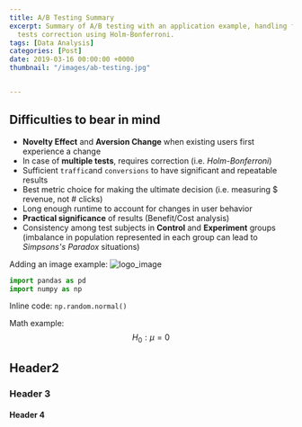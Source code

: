 ```yaml
---
title: A/B Testing Summary
excerpt: Summary of A/B testing with an application example, handling for multiple
  tests correction using Holm-Bonferroni.
tags: [Data Analysis]
categories: [Post]
date: 2019-03-16 00:00:00 +0000
thumbnail: "/images/ab-testing.jpg"


---
```

## Difficulties to bear in mind

* **Novelty Effect** and **Aversion Change** when existing users first experience a change
* In case of **multiple tests**, requires correction (i.e. _Holm-Bonferroni_)
* Sufficient `traffic`and `conversions`  to have significant and repeatable results
* Best metric choice for making the ultimate decision (i.e. measuring $ revenue, not # clicks)
* Long enough runtime to account for changes in user behavior
* **Practical significance** of results (Benefit/Cost analysis)
* Consistency among test subjects in **Control** and **Experiment** groups (imbalance in population represented in each group can lead to _Simpsons's Paradox_ situations)

Adding an image example:
<img src="{{ site.url }}{{ site.baseurl }}/images/logo_victorino3_77x88.png" alt="logo_image">

```python
import pandas as pd
import numpy as np
```

Inline code: `np.random.normal()`

Math example: $$H_0: \mu = 0$$

## Header2

### Header 3

#### Header 4
